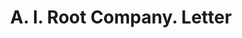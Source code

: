 ---
doi: 10.7916/D8K94KPX
date_other: '1928'
date_other_textual: '1928'
form: correspondence
genre:
- Letters (correspondence)
name:
- A. I. Root Company
object_in_context_url: https://biggert.cul.columbia.edu/items/view/ave_biggert_01313
subject_hierarchical_geographic:
- Medina, Ohio, United States
subject_name:
- A. I. Root Company
title: A. I. Root Company. Letter
sort_title: A. I. Root Company. Letter
call_number: ave_biggert_01313
coordinates:
- 41.13583333333333,-81.86416666666666
pid: ave_biggert_01313
identifiers: ave_biggert_01313
thumbnail: https://derivativo-3.library.columbia.edu/iiif/2/ldpd:343094/full/!256,256/0/native.jpg
permalink: "/items/ave_biggert_01313/"
layout: iiif-image-page
---